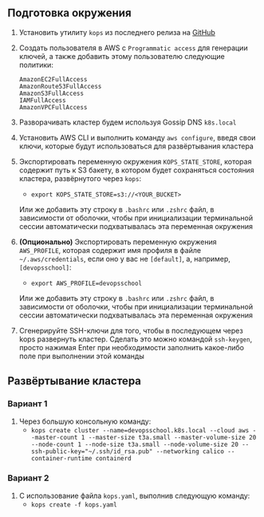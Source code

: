 ## Подготовка окружения
1. Установить утилиту `kops` из последнего релиза на [GitHub](https://github.com/kubernetes/kops/)
2. Создать пользователя в AWS с `Programmatic access` для генерации ключей, а также добавить этому пользователю следующие политики:
    ```
    AmazonEC2FullAccess
    AmazonRoute53FullAccess
    AmazonS3FullAccess
    IAMFullAccess
    AmazonVPCFullAccess
    ```
3. Разворачивать кластер будем используя Gossip DNS `k8s.local`
4. Установить AWS CLI и выполнить команду `aws configure`, введя свои ключи, которые будут использоваться для развёртывания кластера
5. Экспортировать переменную окружения `KOPS_STATE_STORE`, которая содержит путь к S3 бакету, в котором будет сохраняться состояния кластера, развёрнутого через `kops`:
    - `export KOPS_STATE_STORE=s3://<YOUR_BUCKET>`

    Или же добавить эту строку в `.bashrc` или `.zshrc` файл, в зависимости от оболочки, чтобы при инициализации терминальной сессии автоматически подхватывалась эта переменная окружения
6. **(Опционально)** Экспортировать переменную окружения `AWS_PROFILE`, которая содержит имя профиля в файле `~/.aws/credentials`, если оно у вас не `[default]`, а, например, `[devopsschool]`:
    - `export AWS_PROFILE=devopsschool`

    Или же добавить эту строку в `.bashrc` или `.zshrc` файл, в зависимости от оболочки, чтобы при инициализации терминальной сессии автоматически подхватывалась эта переменная окружения
7. Сгенерируйте SSH-ключи для того, чтобы в последующем через kops развернуть кластер. Сделать это можно командой `ssh-keygen`, просто нажимая Enter при необходимости заполнить какое-либо поле при выполнении этой команды


## Развёртывание кластера
### Вариант 1
1. Через большую консольную команду:
    - `kops create cluster --name=devopsschool.k8s.local --cloud aws --master-count 1 --master-size t3a.small --master-volume-size 20 --node-count 1 --node-size t3a.small --node-volume-size 20 --ssh-public-key="~/.ssh/id_rsa.pub" --networking calico --container-runtime containerd`

### Вариант 2
1. С использование файла `kops.yaml`, выполнив следующую команду:
    - `kops create -f kops.yaml`
